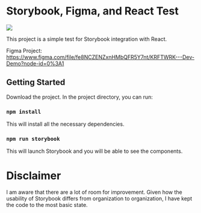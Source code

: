 # Storybook, Figma, and React Test

![](https://i.ibb.co/LZqWLht/Screen-Shot-2021-05-22-at-2-04-14-PM.png)

This project is a simple test for Storybook integration with React.

Figma Project: https://www.figma.com/file/fe8NCZENZxnHMbQFR5Y7nt/KRFTWRK---Dev-Demo?node-id=0%3A1

## Getting Started

Download the project. In the project directory, you can run:

### `npm install`

This will install all the necessary dependencies.

### `npm run storybook`

This will launch Storybook and you will be able to see the components.

# Disclaimer

I am aware that there are a lot of room for improvement. Given how the usability of Storybook differs from organization to organization, I have kept the code to the most basic state.
